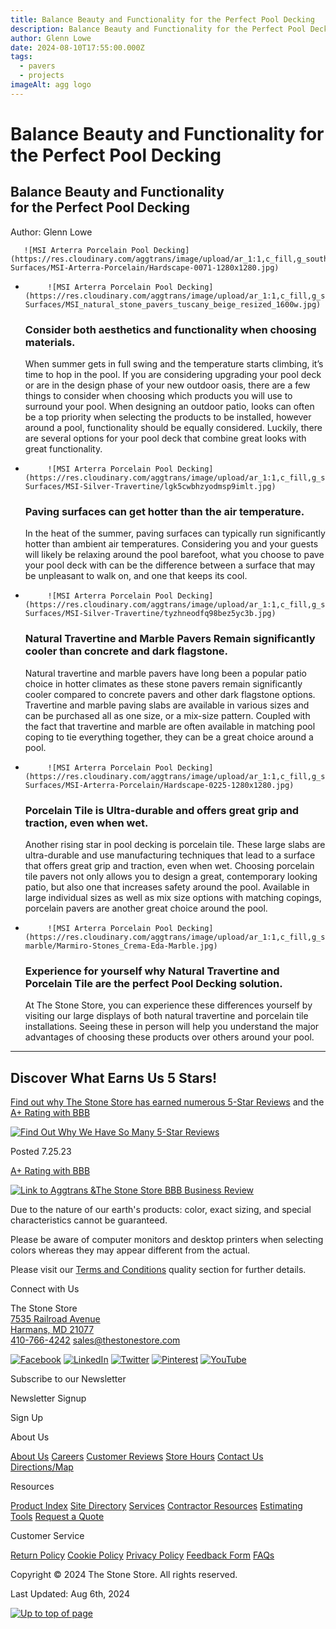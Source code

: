 ```yaml
---
title: Balance Beauty and Functionality for the Perfect Pool Decking 
description: Balance Beauty and Functionality for the Perfect Pool Decking 
author: Glenn Lowe
date: 2024-08-10T17:55:00.000Z
tags:
  - pavers
  - projects
imageAlt: agg logo
---
```

         
# Balance Beauty and Functionality for the Perfect Pool Decking               

Balance Beauty and Functionality  
for the Perfect Pool Decking
---------------------------------------------------------------

Author: Glenn Lowe

       ![MSI Arterra Porcelain Pool Decking](https://res.cloudinary.com/aggtrans/image/upload/ar_1:1,c_fill,g_south,w_767/f_auto,q_auto,dpr_auto/MSI-Surfaces/MSI-Arterra-Porcelain/Hardscape-0071-1280x1280.jpg)

*          ![MSI Arterra Porcelain Pool Decking](https://res.cloudinary.com/aggtrans/image/upload/ar_1:1,c_fill,g_south,w_767/f_auto,q_auto,dpr_auto/MSI-Surfaces/MSI_natural_stone_pavers_tuscany_beige_resized_1600w.jpg)
    
    ### Consider both aesthetics and functionality when choosing materials.
    
    When summer gets in full swing and the temperature starts climbing, it’s time to hop in the pool. If you are considering upgrading your pool deck or are in the design phase of your new outdoor oasis, there are a few things to consider when choosing which products you will use to surround your pool. When designing an outdoor patio, looks can often be a top priority when selecting the products to be installed, however around a pool, functionality should be equally considered. Luckily, there are several options for your pool deck that combine great looks with great functionality.
    
*          ![MSI Arterra Porcelain Pool Decking](https://res.cloudinary.com/aggtrans/image/upload/ar_1:1,c_fill,g_south,w_767/f_auto,q_auto,dpr_auto/MSI-Surfaces/MSI-Silver-Travertine/lgk5cwbhzyodmsp9imlt.jpg)
    
    ### Paving surfaces can get hotter than the air temperature.
    
    In the heat of the summer, paving surfaces can typically run significantly hotter than ambient air temperatures. Considering you and your guests will likely be relaxing around the pool barefoot, what you choose to pave your pool deck with can be the difference between a surface that may be unpleasant to walk on, and one that keeps its cool.
    
*          ![MSI Arterra Porcelain Pool Decking](https://res.cloudinary.com/aggtrans/image/upload/ar_1:1,c_fill,g_south,w_767/f_auto,q_auto,dpr_auto//MSI-Surfaces/MSI-Silver-Travertine/tyzhneodfq98bez5yc3b.jpg)
    
    ### Natural Travertine and Marble Pavers Remain significantly cooler than concrete and dark flagstone.
    
    Natural travertine and marble pavers have long been a popular patio choice in hotter climates as these stone pavers remain significantly cooler compared to concrete pavers and other dark flagstone options. Travertine and marble paving slabs are available in various sizes and can be purchased all as one size, or a mix-size pattern. Coupled with the fact that travertine and marble are often available in matching pool coping to tie everything together, they can be a great choice around a pool.
    
*          ![MSI Arterra Porcelain Pool Decking](https://res.cloudinary.com/aggtrans/image/upload/ar_1:1,c_fill,g_south,w_767/f_auto,q_auto,dpr_auto/MSI-Surfaces/MSI-Arterra-Porcelain/Hardscape-0225-1280x1280.jpg)
    
    ### Porcelain Tile is Ultra-durable and offers great grip and traction, even when wet.
    
    Another rising star in pool decking is porcelain tile. These large slabs are ultra-durable and use manufacturing techniques that lead to a surface that offers great grip and traction, even when wet. Choosing porcelain tile pavers not only allows you to design a great, contemporary looking patio, but also one that increases safety around the pool. Available in large individual sizes as well as mix size options with matching copings, porcelain pavers are another great choice around the pool.
    
*          ![MSI Arterra Porcelain Pool Decking](https://res.cloudinary.com/aggtrans/image/upload/ar_1:1,c_fill,g_south,w_767/f_auto,q_auto,dpr_auto//travertine-marble/Marmiro-Stones_Crema-Eda-Marble.jpg)
    
    ### Experience for yourself why Natural Travertine and Porcelain Tile are the perfect Pool Decking solution.
    
    At The Stone Store, you can experience these differences yourself by visiting our large displays of both natural travertine and porcelain tile installations. Seeing these in person will help you understand the major advantages of choosing these products over others around your pool.
    

* * *

Discover What Earns Us 5 Stars!
-------------------------------

[Find out why The Stone Store has earned numerous 5-Star Reviews](https://thestonestore.com/customer-reviews) and the [A+ Rating with BBB](https://www.bbb.org/us/md/harmans/profile/natural-stone/aggtrans-the-stone-store-0011-6010446/#sealclick)

[![Find Out Why We Have So Many 5-Star Reviews](https://res.cloudinary.com/aggtrans/image/upload/c_scale,dpr_auto,f_auto,q_auto,w_600/Customer-Reviews/review_from_patrick_monahan.jpg "Find Out Why We Have So Many 5-Star Reviews")](https://thestonestore.com/customer-reviews)

Posted 7.25.23

[A+ Rating with BBB](https://www.bbb.org/us/md/harmans/profile/natural-stone/aggtrans-the-stone-store-0011-6010446/#sealclick)

[![Link to Aggtrans &The Stone Store BBB Business Review](https://thestonestore.com/assets/img/bbb-logo-stonestore-rating.jpg "The Stone Store is a BBB Accredited Business. Check out our profile here.")](https://www.bbb.org/us/md/harmans/profile/natural-stone/aggtrans-the-stone-store-0011-6010446/#sealclick "A+ Rating with Better Business Bureau")

Due to the nature of our earth's products: color, exact sizing, and special characteristics cannot be guaranteed.

Please be aware of computer monitors and desktop printers when selecting colors whereas they may appear different from the actual.

Please visit our [Terms and Conditions](https://thestonestore.com/terms "Go to Terms and Conditions Page ") quality section for further details.

Connect with Us

The Stone Store  
[7535 Railroad Avenue  
Harmans, MD 21077  
](https://goo.gl/maps/E9pqgSMM4Pn "Go to a Google Map showing location of The Stone Store in Harmans, MD")[410-766-4242](tel:410-766-4242 "Go to main phone number at The Stone Store") [sales@thestonestore.com](mailto:sales@thestonestore.com "Go to main email address at The Stone Store")

[![Facebook](https://thestonestore.com/assets/icons/facebook.svg)](https://www.facebook.com/thestonestore "Go to The Stone Store's Facebook Page") [![LinkedIn](https://thestonestore.com/assets/icons/linkedin.svg)](https://www.linkedin.com/company/the-stone-store "Go to The Stone Store's LinkedIn Page") [![Twitter](https://thestonestore.com/assets/icons/twitter-x.svg)](https://twitter.com/stonestoremd "Go to The Stone Store's Twitter Page") [![Pinterest](https://thestonestore.com/assets/icons/pinterest.svg)](https://pinterest.com/thestonestore/ "Go to The Stone Store's Pinterest page") [![YouTube](https://thestonestore.com/assets/icons/youtube.svg)](https://www.youtube.com/user/STONESTOREMD "Go to The Stone Store's YouTube page")[](https://www.houzz.com/pro/thestonestore/the-stone-store "Go to The Stone Store's Houzz page")

Subscribe to our Newsletter

Newsletter Signup 

Sign Up

About Us

[About Us](https://thestonestore.com/about-us "Go to the About Us page and read the fascinating story about The Stone Store.") [Careers](https://thestonestore.com/careers/positions "Go to Careers Page showing current Job Openings at The Stone Store") [Customer Reviews](https://thestonestore.com/customer-reviews "Go to recent Reviews from our customers") [Store Hours](https://thestonestore.com/contact#hours "Go to the Contact page showing our store hours") [Contact Us](https://thestonestore.com/contact "Go to the Contact page showing phone numbers, store hours, map, directions to The Stone Store and a Contact form to get in touch with The Stone Store") [Directions/Map](https://thestonestore.com/contact#directions "Go to Google map and directions to The Stone Store ")

Resources

[Product Index](https://thestonestore.com/product-index "Go to the searchable Product Index showing all the products available at The Stone Store") [Site Directory](https://thestonestore.com/site-map "Go to The Stone Store's Site Map") [Services](https://thestonestore.com/services "Go to the Services page offering a variety of services available for Residential, Retail, Contractors and Commercial Customers at The Stone Store") [Contractor Resources](https://thestonestore.com/contractors "Go to ") [Estimating Tools](https://thestonestore.com/estimating-resources "Go to the Estimating Resources page that includes an assortment of tools, charts and formulas to help you estimate materials needed for your next DIY project") [Request a Quote](https://thestonestore.com/request-a-quote "Go to The Stone Store's online form to Request a Quote for Products and Services")

Customer Service

[Return Policy](https://thestonestore.com/terms#return-policy "View The Stone Store's Return Policy as well as other store policies") [Cookie Policy](https://thestonestore.com/cookie-policy "We use cookies to improve our websites.") [Privacy Policy](https://thestonestore.com/cookie-policy#privacy "We promise we will NOT sell or share your personal data or information to third parties or unafilliated entities. Read the Privacy Policy for The Stone Store here.") [Feedback Form](https://thestonestore.com/customer-service-feedback "Go to our Customer Service Feedback form and tell us about your experience at The Stone Store. We are always looking to find ways to improve. ") [FAQs](https://thestonestore.com/faq "See the Frequently Asked Questions about The Stone Store")

Copyright © 2024 The Stone Store. All rights reserved.  

Last Updated: Aug 6th, 2024

[![Up to top of page](https://thestonestore.com/assets/icons/arrow-up-square-fill.svg)](#top "GO TO TOP")